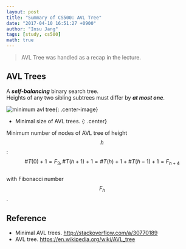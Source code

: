 ```yaml
---
layout: post
title: "Summary of CS500: AVL Tree"
date: "2017-04-10 16:51:27 +0900"
author: "Insu Jang"
tags: [study, cs500]
math: true
---
```

> AVL Tree was handled as a recap in the lecture.

## AVL Trees
A ***self-balancing*** binary search tree.  
Heights of any two sibling subtrees must differ by ***at most one***.

![minimum avl tree](https://i.stack.imgur.com/uXBst.png){: .center-image}
* Minimal size of AVL trees.
{: .center}

Minimum number of nodes of AVL tree of height $$h$$:  
$$\#T(0)+1=F_3, \#T(h+1)+1=\#T(h)+1+\#T(h-1)+1=F_{h+4}$$  
with Fibonacci number $$F_h$$.


## Reference
- Minimal AVL trees. http://stackoverflow.com/a/30770189
- AVL tree. https://en.wikipedia.org/wiki/AVL_tree
